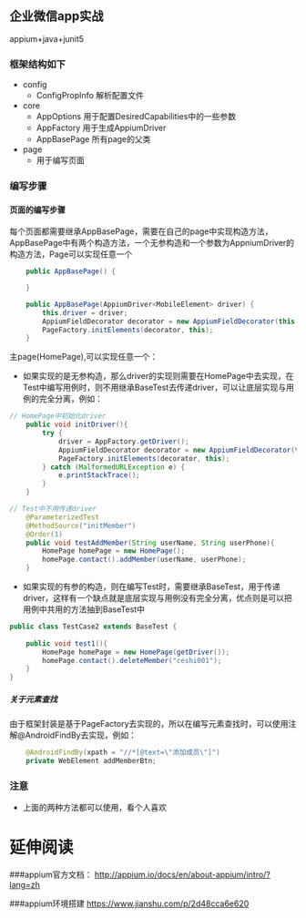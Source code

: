 ## 企业微信app实战

appium+java+junit5

### 框架结构如下

- config
  - ConfigPropInfo  解析配置文件
- core
  - AppOptions  用于配置DesiredCapabilities中的一些参数
  - AppFactory  用于生成AppiumDriver
  - AppBasePage  所有page的父类
- page
  - 用于编写页面



### 编写步骤

#### 页面的编写步骤

每个页面都需要继承AppBasePage，需要在自己的page中实现构造方法，AppBasePage中有两个构造方法，一个无参构造和一个参数为AppniumDriver的构造方法，Page可以实现任意一个

```java
	public AppBasePage() {

	}

	public AppBasePage(AppiumDriver<MobileElement> driver) {
		this.driver = driver;
		AppiumFieldDecorator decorator = new AppiumFieldDecorator(this.driver, Duration.ofMillis(5000));
		PageFactory.initElements(decorator, this);
	}
```

主page(HomePage),可以实现任意一个：

- 如果实现的是无参构造，那么driver的实现则需要在HomePage中去实现，在Test中编写用例时，则不用继承BaseTest去传递driver，可以让底层实现与用例的完全分离，例如：

```java
// HomePage中初始化driver
	public void initDriver(){
		try {
			driver = AppFactory.getDriver();
			AppiumFieldDecorator decorator = new AppiumFieldDecorator(this.driver, Duration.ofMillis(6000));
			PageFactory.initElements(decorator, this);
		} catch (MalformedURLException e) {
			e.printStackTrace();
		}
	}

// Test中不用传递driver
	@ParameterizedTest
	@MethodSource("initMember")
	@Order(1)
	public void testAddMember(String userName, String userPhone){
		HomePage homePage = new HomePage();
		homePage.contact().addMember(userName, userPhone);
	}
```

- 如果实现的有参的构造，则在编写Test时，需要继承BaseTest，用于传递driver，这样有一个缺点就是底层实现与用例没有完全分离，优点则是可以把用例中共用的方法抽到BaseTest中

```java
public class TestCase2 extends BaseTest {
	
	public void test1(){
		HomePage homePage = new HomePage(getDriver());
		homePage.contact().deleteMember("ceshi001");
	}
}
```

##### 关于元素查找

由于框架封装是基于PageFactory去实现的，所以在编写元素查找时，可以使用注解@AndroidFindBy去实现，例如：

```java
	@AndroidFindBy(xpath = "//*[@text=\"添加成员\"]")
	private WebElement addMemberBtn;
```



### 注意

- 上面的两种方法都可以使用，看个人喜欢

# 延伸阅读
###appium官方文档：
http://appium.io/docs/en/about-appium/intro/?lang=zh

###appium环境搭建
https://www.jianshu.com/p/2d48cca6e620



